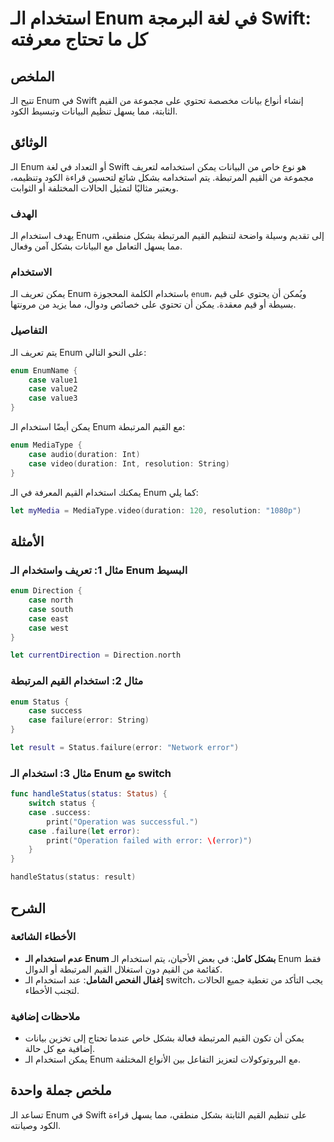<!--
Meta Description: # استخدام الـ Enum في لغة البرمجة Swift: كل ما تحتاج معرفته ## الملخص تتيح الـ Enum في Swift إنشاء أنواع بيانات مخصصة تحتوي على مجموعة من القيم الثابت...
Meta Keywords: enum, الـ, case, استخدام, swift
-->

# استخدام الـ Enum في لغة البرمجة Swift: كل ما تحتاج معرفته 

## الملخص
تتيح الـ Enum في Swift إنشاء أنواع بيانات مخصصة تحتوي على مجموعة من القيم الثابتة، مما يسهل تنظيم البيانات وتبسيط الكود.

## الوثائق
الـ Enum أو التعداد في لغة Swift هو نوع خاص من البيانات يمكن استخدامه لتعريف مجموعة من القيم المرتبطة. يتم استخدامه بشكل شائع لتحسين قراءة الكود وتنظيمه، ويعتبر مثاليًا لتمثيل الحالات المختلفة أو الثوابت.

### الهدف
يهدف استخدام الـ Enum إلى تقديم وسيلة واضحة لتنظيم القيم المرتبطة بشكل منطقي، مما يسهل التعامل مع البيانات بشكل آمن وفعال.

### الاستخدام
يمكن تعريف الـ Enum باستخدام الكلمة المحجوزة `enum`، ويُمكن أن يحتوي على قيم بسيطة أو قيم معقدة. يمكن أن تحتوي على خصائص ودوال، مما يزيد من مرونتها.

### التفاصيل
يتم تعريف الـ Enum على النحو التالي:

```swift
enum EnumName {
    case value1
    case value2
    case value3
}
```

يمكن أيضًا استخدام الـ Enum مع القيم المرتبطة:

```swift
enum MediaType {
    case audio(duration: Int)
    case video(duration: Int, resolution: String)
}
```

يمكنك استخدام القيم المعرفة في الـ Enum كما يلي:

```swift
let myMedia = MediaType.video(duration: 120, resolution: "1080p")
```

## الأمثلة
### مثال 1: تعريف واستخدام الـ Enum البسيط

```swift
enum Direction {
    case north
    case south
    case east
    case west
}

let currentDirection = Direction.north
```

### مثال 2: استخدام القيم المرتبطة

```swift
enum Status {
    case success
    case failure(error: String)
}

let result = Status.failure(error: "Network error")
```

### مثال 3: استخدام الـ Enum مع switch

```swift
func handleStatus(status: Status) {
    switch status {
    case .success:
        print("Operation was successful.")
    case .failure(let error):
        print("Operation failed with error: \(error)")
    }
}

handleStatus(status: result)
```

## الشرح
### الأخطاء الشائعة
- **عدم استخدام الـ Enum بشكل كامل**: في بعض الأحيان، يتم استخدام الـ Enum فقط كقائمة من القيم دون استغلال القيم المرتبطة أو الدوال.
- **إغفال الفحص الشامل**: عند استخدام الـ switch، يجب التأكد من تغطية جميع الحالات لتجنب الأخطاء.

### ملاحظات إضافية
- يمكن أن تكون القيم المرتبطة فعالة بشكل خاص عندما تحتاج إلى تخزين بيانات إضافية مع كل حالة.
- يمكن استخدام الـ Enum مع البروتوكولات لتعزيز التفاعل بين الأنواع المختلفة.

## ملخص جملة واحدة
تساعد الـ Enum في Swift على تنظيم القيم الثابتة بشكل منطقي، مما يسهل قراءة الكود وصيانته.